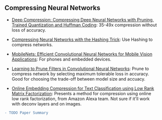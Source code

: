 ## Compressing Neural Networks
- [Deep Compression: Compressing Deep Neural Networks with Pruning, Trained Quantization and Huffman Coding](https://arxiv.org/abs/1510.00149): 35-49x compression without loss of accuracy.

- [Compressing Neural Networks with the Hashing Trick](https://arxiv.org/abs/1504.04788):  Use Hashing to compress networks.

- [MobileNets: Efficient Convolutional Neural Networks for Mobile Vision Applications](https://arxiv.org/abs/1704.04861): For phones and embedded devices.

- [Learning to Prune Filters in Convolutional Neural Networks](https://arxiv.org/abs/1801.07365): Prune to compress network by selecting maximum tolerable loss in accuracy. Good for choosing the trade-off between model size and accuacy.

- [Online Embedding Compression for Text Classification using Low Rank Matrix Factorization](https://arxiv.org/pdf/1811.00641): Presents a method for compression using online low rank factorization, from Amazon Alexa team. Not sure if it'll work with deconv layers and on images. 
```diff
- TODO Paper Summary
```
